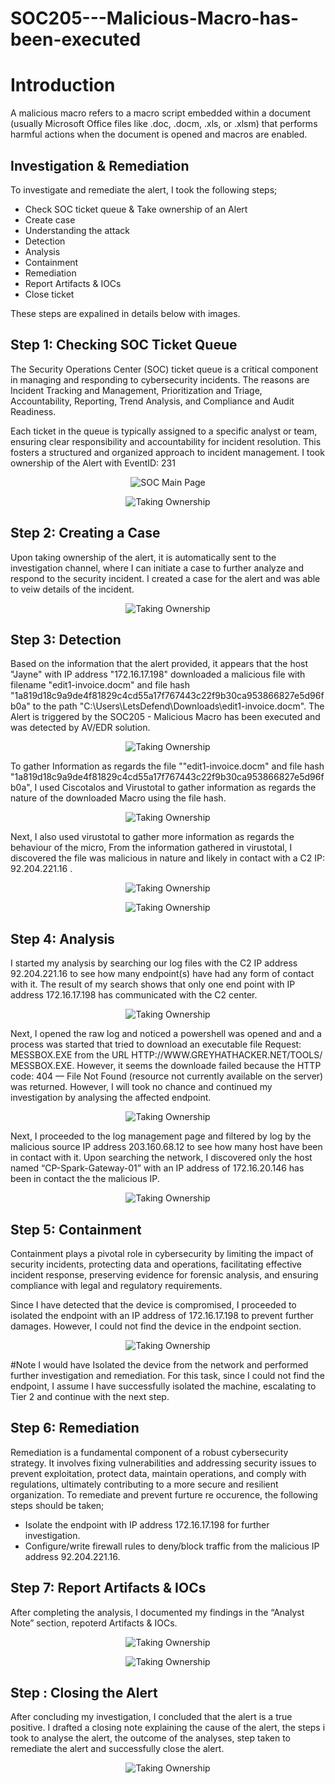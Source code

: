# SOC205---Malicious-Macro-has-been-executed

# Introduction
A malicious macro refers to a macro script embedded within a document (usually Microsoft Office files like .doc, .docm, .xls, or .xlsm) that performs harmful actions when the document is opened and macros are enabled.

## Investigation & Remediation
To investigate and remediate the alert, I took the following steps;
 - Check SOC ticket queue & Take ownership of an Alert
 - Create case
 - Understanding the attack
 - Detection
 - Analysis
 - Containment
 - Remediation
 - Report Artifacts & IOCs
 - Close ticket

These steps are expalined in details below with images.

## Step 1: Checking SOC Ticket Queue
The Security Operations Center (SOC) ticket queue is a critical component in managing and responding to cybersecurity incidents. The reasons are Incident Tracking and Management, Prioritization and Triage, Accountability, Reporting, Trend Analysis, and Compliance and Audit Readiness.

Each ticket in the queue is typically assigned to a specific analyst or team, ensuring clear responsibility and accountability for incident resolution. This fosters a structured and organized approach to incident management. I took ownership of the Alert with EventID: 231
 <p align="center">
  <img src="images/1.png" alt="SOC Main Page">
</p>
 <p align="center">
  <img src="images/2.png" alt="Taking Ownership">
</p>

## Step 2: Creating a Case
Upon taking ownership of the alert, it is automatically sent to the investigation channel, where I can initiate a case to further analyze and respond to the security incident. I created a case for the alert and was able to veiw details of the incident. 
 <p align="center">
  <img src="images/3.png" alt="Taking Ownership">
</p>

## Step 3: Detection
Based on the information that the alert provided, it appears that the host "Jayne" with IP address "172.16.17.198" downloaded a malicious file with filename "edit1-invoice.docm" and file hash "1a819d18c9a9de4f81829c4cd55a17f767443c22f9b30ca953866827e5d96fb0a" to the path "C:\Users\LetsDefend\Downloads\edit1-invoice.docm". The Alert is triggered by the SOC205 - Malicious Macro has been executed and was detected by AV/EDR solution.
<p align="center">
  <img src="images/4.png" alt="Taking Ownership">
</p>

To gather Information as regards the file ""edit1-invoice.docm" and file hash "1a819d18c9a9de4f81829c4cd55a17f767443c22f9b30ca953866827e5d96fb0a", I used Ciscotalos and Virustotal to gather information as regards the nature of the downloaded Macro using the file hash.
<p align="center">
  <img src="images/5.png" alt="Taking Ownership">
</p>

Next, I also used virustotal to gather more information as regards the behaviour of the micro, From the information gathered in virustotal, I discovered the file was malicious in nature and likely in contact with a C2 IP: 92.204.221.16 . 
<p align="center">
  <img src="images/6.png" alt="Taking Ownership">
</p>
<p align="center">
  <img src="images/7.png" alt="Taking Ownership">
</p>
 
## Step 4: Analysis
I started my analysis by searching our log files with the C2 IP address 92.204.221.16 to see how many endpoint(s) have had any form of contact with it. The result of my search shows that only one end point with IP address 172.16.17.198 has communicated with the C2 center. 
<p align="center">
  <img src="images/8.png" alt="Taking Ownership">
</p>
Next, I opened the raw log and noticed a powershell was opened and and a process was started that tried to download an executable file Request: MESSBOX.EXE from the URL HTTP://WWW.GREYHATHACKER.NET/TOOLS/ MESSBOX.EXE. However, it seems the downloade failed because the HTTP code: 404 — File Not Found (resource not currently available on the server) was returned. However, I will took no chance and continued my investigation by analysing the affected endpoint.
<p align="center">
  <img src="images/9.png" alt="Taking Ownership">
</p>

Next, I proceeded to the log management page and filtered by log by the malicious source IP address 203.160.68.12 to see how many host have been in contact with it. Upon searching the network, I discovered only the host named “CP-Spark-Gateway-01” with an IP address of 172.16.20.146 has been in contact the the malicious IP.
<p align="center">
  <img src="images/9.png" alt="Taking Ownership">
</p>

## Step 5: Containment
Containment plays a pivotal role in cybersecurity by limiting the impact of security incidents, protecting data and operations, facilitating effective incident response, preserving evidence for forensic analysis, and ensuring compliance with legal and regulatory requirements.

Since I have detected that the device is compromised, I proceeded to isolated the endpoint with an IP address of 172.16.17.198 to prevent further damages. However, I could not find the device in the endpoint section. 
<p align="center">
  <img src="images/10.png" alt="Taking Ownership">
</p>

#Note I would have Isolated the device from the network and performed further investigation and remediation. For this task, since I could not find the endpoint, I assume I have successfully isolated the machine, escalating to Tier 2 and continue with the next step.

## Step 6: Remediation
Remediation is a fundamental component of a robust cybersecurity strategy. It involves fixing vulnerabilities and addressing security issues to prevent exploitation, protect data, maintain operations, and comply with regulations, ultimately contributing to a more secure and resilient organization. To remediate and prevent furture re occurence, the following steps should be taken;
 - Isolate the endpoint with IP address 172.16.17.198 for further investigation. 
 - Configure/write firewall rules to deny/block traffic from the malicious IP address 92.204.221.16.

## Step 7: Report Artifacts & IOCs
After completing the analysis, I documented my findings in the “Analyst Note” section, repoterd Artifacts & IOCs.
<p align="center">
  <img src="images/12.png" alt="Taking Ownership">
</p>
<p align="center">
  <img src="images/11.png" alt="Taking Ownership">
</p>

## Step : Closing the Alert
After concluding my investigation, I concluded that the alert is a true positive. I drafted a closing note explaining the cause of the alert, the steps i took to analyse the alert, the outcome of the analyses, step taken to remediate the alert and successfully close the alert. 
<p align="center">
  <img src="images/13.png" alt="Taking Ownership">
</p>


 




